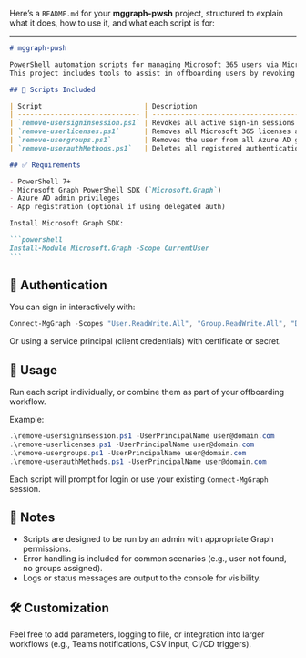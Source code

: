 Here’s a `README.md` for your **mggraph-pwsh** project, structured to explain what it does, how to use it, and what each script is for:

---

````markdown
# mggraph-pwsh

PowerShell automation scripts for managing Microsoft 365 users via Microsoft Graph API.
This project includes tools to assist in offboarding users by revoking sessions, removing licenses, group memberships, and authentication methods.

## 📁 Scripts Included

| Script                         | Description                                                                              |
| ------------------------------ | ---------------------------------------------------------------------------------------- |
| `remove-usersigninsession.ps1` | Revokes all active sign-in sessions for a specified user.                                |
| `remove-userlicenses.ps1`      | Removes all Microsoft 365 licenses assigned to a specified user.                         |
| `remove-usergroups.ps1`        | Removes the user from all Azure AD groups.                                               |
| `remove-userauthMethods.ps1`   | Deletes all registered authentication methods (e.g., MFA phone, app, etc.) for the user. |

## ✅ Requirements

- PowerShell 7+
- Microsoft Graph PowerShell SDK (`Microsoft.Graph`)
- Azure AD admin privileges
- App registration (optional if using delegated auth)

Install Microsoft Graph SDK:

```powershell
Install-Module Microsoft.Graph -Scope CurrentUser
```
````

## 🔐 Authentication

You can sign in interactively with:

```powershell
Connect-MgGraph -Scopes "User.ReadWrite.All", "Group.ReadWrite.All", "Directory.AccessAsUser.All"
```

Or using a service principal (client credentials) with certificate or secret.

## 🚀 Usage

Run each script individually, or combine them as part of your offboarding workflow.

Example:

```powershell
.\remove-usersigninsession.ps1 -UserPrincipalName user@domain.com
.\remove-userlicenses.ps1 -UserPrincipalName user@domain.com
.\remove-usergroups.ps1 -UserPrincipalName user@domain.com
.\remove-userauthMethods.ps1 -UserPrincipalName user@domain.com
```

Each script will prompt for login or use your existing `Connect-MgGraph` session.

## 📌 Notes

- Scripts are designed to be run by an admin with appropriate Graph permissions.
- Error handling is included for common scenarios (e.g., user not found, no groups assigned).
- Logs or status messages are output to the console for visibility.

## 🛠️ Customization

Feel free to add parameters, logging to file, or integration into larger workflows (e.g., Teams notifications, CSV input, CI/CD triggers).
